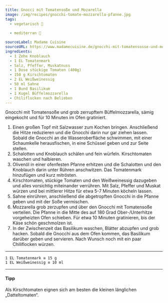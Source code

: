 ```yaml
---
title: Gnocci mit Tomatensoße und Mozarella
image: /img/recipes/gnocchi-tomate-mozzarella-pfanne.jpg
tags:
  - vegetarisch 🌿
  
  - mediterran 🌊

sourceLabel: Madame Cuisine
sourceURL: https://www.madamecuisine.de/gnocchi-mit-tomatensosse-und-mozzarella/
ingredients:
  - 1 Zehe Knoblauch
  - 1 EL Tomatenmark
  - Salz, Pfeffer, Muskatnuss
  - 1 Dose stückige Tomaten (400g)
  - 150 g Kirschtomaten 
  - 2 EL Weißweinessig
  - 50 ml Sahne
  - 1 Bund Basilikum
  - 1 Kugel Büffelmozzarella
  - Chiliflocken nach Belieben
---
```


Gnocchi mit Tomatensoße und grob zerrupftem Büffelmozzarella, sämig eingekocht und für 10 Minuten im Ofen gratiniert.

  1. Einen großen Topf mit Salzwasser zum Kochen bringen. Anschließend die Hitze reduzieren und die Gnocchi darin nur gar ziehen lassen. Sobald die Gnocchi an die Wasseroberfläche schwimmen, mit einer Schaumkelle herausfischen, in eine Schüssel geben und zur Seite stellen.
  1. Schalotten und Knoblauch schälen und fein würfeln. Kirschtomaten waschen und halbieren.
  1. Olivenöl in einer ofenfesten Pfanne erhitzen und die Schalotten und den Knoblauch darin unter Rühren anschwitzen. Das Tomatenmark hinzufügen und kurz mitrösten.
  1. Kirschtomaten, stückige Tomaten und den Weißweinessig dazugeben und alles vorsichtig miteinander verrühren. Mit Salz, Pfeffer und Muskat würzen und bei mittlerer Hitze für etwa 5-7 Minuten köcheln lassen.
  1. Sahne einrühren, anschließend die abgetropften Gnocchi in die Pfanne geben und mit der Soße vermischen.
  1. Mozzarella grob zerzupfen und über den Gnocchi mit Tomatensoße verteilen. Die Pfanne in die Mitte des auf 180 Grad Ober-/Unterhitze vorgeheizten Ofen schieben. Für etwa 10 Minuten gratinieren, bis der Käse schön geschmolzen ist.
  1. In der Zwischenzeit das Basilikum waschen, Blätter abzupfen und grob hacken. Sobald die Gnocchi aus dem Ofen kommen, das Basilikum darüber geben und servieren. Nach Wunsch noch mit ein paar Chiliflocken würzen.
<p></p>

***
    1 EL Tomatenmark ≅ 15 g
    1 EL Weißweinessig ≅ 10 ml
***
<p></p>

#### Tipp

Als Kirschtomaten eignen sich am besten die kleinen länglichen „Datteltomaten“.
